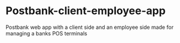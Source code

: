 # Postbank-client-employee-app
Postbank web app with a client side and an employee side made for managing a banks POS terminals
